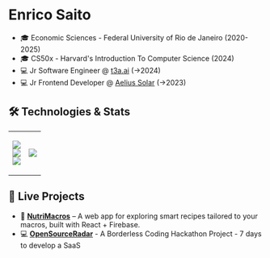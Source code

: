 # Enrico Saito  

- 🎓 Economic Sciences - Federal University of Rio de Janeiro (2020-2025)  
- 🎓 CS50x - Harvard's Introduction To Computer Science (2024)  
- 💻 Jr Software Engineer @ [t3a.ai](https://t3a.ai) (->2024)  
- 💻 Jr Frontend Developer @ [Aelius Solar](https://aeliussolar.com.br) (->2023)  

## 🛠 Technologies & Stats 

<table style="border-collapse: collapse; border: none; width: 100%;">
<tr>
  <!-- Tech Stack) -->
  <td valign="middle" align="center" style="border: none;">
    <p align="center">
      <img src="https://skillicons.dev/icons?i=js,ts,react,tailwind&perline=4"><br>
      <img src="https://skillicons.dev/icons?i=python,flask,firebase,supabase&perline=4"><br>
      <img src="https://skillicons.dev/icons?i=git,githubactions,docker,aws&perline=4">
    </p>
  </td>

  <!-- GitHub Stats -->
  <td valign="middle" align="center" style="border: none;">
    <img src="https://github-readme-stats.vercel.app/api?username=enricosaito&show_icons=true&theme=tokyonight">
  </td>
</tr>
</table>


## 🔨 Live Projects

- 🍉 [**NutriMacros**](https://macro-calculator-e0c96.web.app/) – A web app for exploring smart recipes tailored to your macros, built with React + Firebase.  
- 💻 [**OpenSourceRadar**](https://open-source-radar.web.app/) - A Borderless Coding Hackathon Project - 7 days to develop a SaaS  
